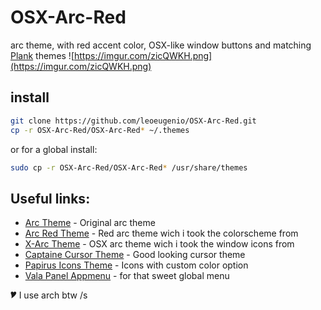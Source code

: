 # OSX-Arc-Red
arc theme, with red accent color, OSX-like window buttons and matching [Plank](https://github.com/ricotz/plank) themes
![https://imgur.com/zicQWKH.png](https://imgur.com/zicQWKH.png)


## install

```bash
git clone https://github.com/leoeugenio/OSX-Arc-Red.git
cp -r OSX-Arc-Red/OSX-Arc-Red* ~/.themes
```
or for a global install:

```bash
sudo cp -r OSX-Arc-Red/OSX-Arc-Red* /usr/share/themes
```
## Useful links:
- [Arc Theme](https://github.com/horst3180/arc-theme) - Original arc theme
- [Arc Red Theme](https://github.com/mclmza/arc-theme-Red) - Red arc theme wich i took the colorscheme from
- [X-Arc Theme](https://github.com/thiagolucio/OSX-Arc-Shadow) - OSX arc theme wich i took the window icons from
- [Captaine Cursor Theme](https://github.com/keeferrourke/capitaine-cursors) - Good looking cursor theme
- [Papirus Icons Theme](https://github.com/PapirusDevelopmentTeam/papirus-icon-theme) - Icons with custom color option
- [Vala Panel Appmenu](https://github.com/rilian-la-te/vala-panel-appmenu) - for that sweet global menu

🎔
I use arch btw /s

